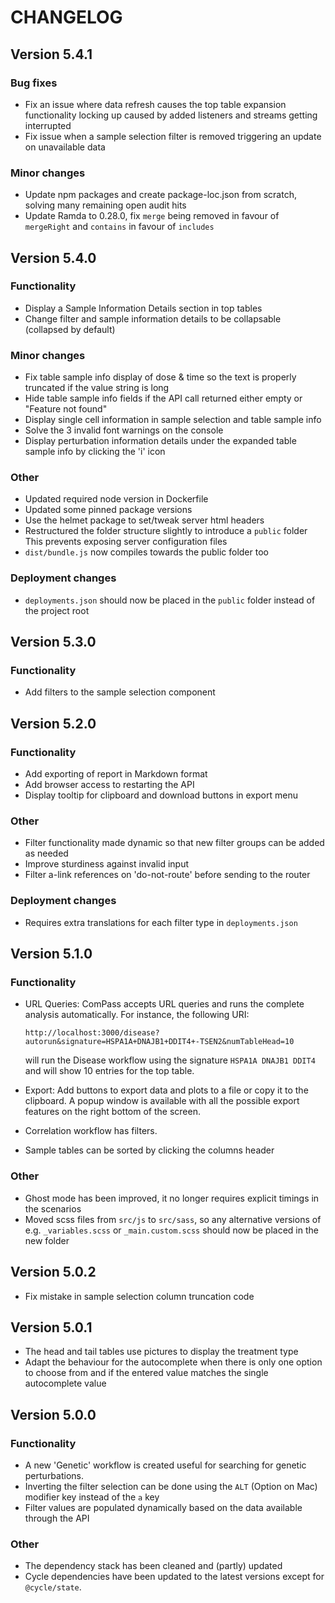 # CHANGELOG

## Version 5.4.1

### Bug fixes

- Fix an issue where data refresh causes the top table expansion functionality locking up caused by added listeners and streams getting interrupted
- Fix issue when a sample selection filter is removed triggering an update on unavailable data

### Minor changes

- Update npm packages and create package-loc.json from scratch, solving many remaining open audit hits
- Update Ramda to 0.28.0, fix `merge` being removed in favour of `mergeRight` and `contains` in favour of `includes`

## Version 5.4.0

### Functionality

- Display a Sample Information Details section in top tables
- Change filter and sample information details to be collapsable (collapsed by default)

### Minor changes

- Fix table sample info display of dose & time so the text is properly truncated if the value string is long
- Hide table sample info fields if the API call returned either empty or "Feature not found"
- Display single cell information in sample selection and table sample info
- Solve the 3 invalid font warnings on the console
- Display perturbation information details under the expanded table sample info by clicking the 'i' icon

### Other

- Updated required node version in Dockerfile
- Updated some pinned package versions
- Use the helmet package to set/tweak server html headers
- Restructured the folder structure slightly to introduce a `public` folder
  This prevents exposing server configuration files
- `dist/bundle.js` now compiles towards the public folder too

### Deployment changes

- `deployments.json` should now be placed in the `public` folder instead of the project root

## Version 5.3.0

### Functionality

- Add filters to the sample selection component

## Version 5.2.0

### Functionality

- Add exporting of report in Markdown format
- Add browser access to restarting the API
- Display tooltip for clipboard and download buttons in export menu

### Other

- Filter functionality made dynamic so that new filter groups can be added as needed
- Improve sturdiness against invalid input
- Filter a-link references on 'do-not-route' before sending to the router

### Deployment changes

- Requires extra translations for each filter type in `deployments.json`

## Version 5.1.0

### Functionality

- URL Queries: ComPass accepts URL queries and runs the complete analysis automatically. For instance, the following URI:

  ```
  http://localhost:3000/disease?autorun&signature=HSPA1A+DNAJB1+DDIT4+-TSEN2&numTableHead=10
  ```

  will run the Disease workflow using the signature `HSPA1A DNAJB1 DDIT4` and will show 10 entries for the top table.

- Export: Add buttons to export data and plots to a file or copy it to the clipboard. A popup window is available with all the possible export features on the right bottom of the screen.

- Correlation workflow has filters.

- Sample tables can be sorted by clicking the columns header

### Other

- Ghost mode has been improved, it no longer requires explicit timings in the scenarios
- Moved scss files from `src/js` to `src/sass`, so any alternative versions of e.g. `_variables.scss` or `_main.custom.scss` should now be placed in the new folder

## Version 5.0.2

- Fix mistake in sample selection column truncation code

## Version 5.0.1

- The head and tail tables use pictures to display the treatment type
- Adapt the behaviour for the autocomplete when there is only one option to choose from and if the entered value matches the single autocomplete value

## Version 5.0.0

### Functionality

- A new 'Genetic' workflow is created useful for searching for genetic perturbations.
- Inverting the filter selection can be done using the `ALT` (Option on Mac) modifier key instead of the `a` key
- Filter values are populated dynamically based on the data available through the API

### Other

- The dependency stack has been cleaned and (partly) updated
- Cycle dependencies have been updated to the latest versions except for `@cycle/state`.

